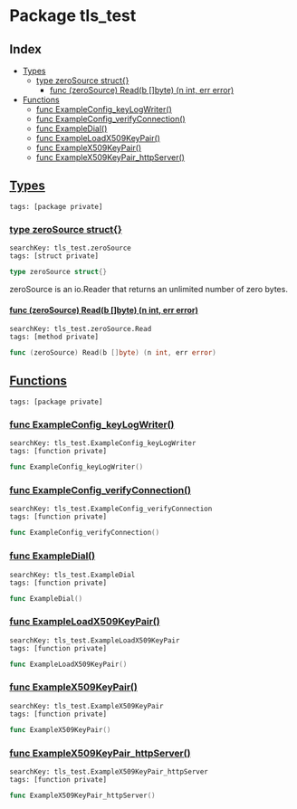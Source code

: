 # Package tls_test

## Index

* [Types](#type)
    * [type zeroSource struct{}](#zeroSource)
        * [func (zeroSource) Read(b []byte) (n int, err error)](#zeroSource.Read)
* [Functions](#func)
    * [func ExampleConfig_keyLogWriter()](#ExampleConfig_keyLogWriter)
    * [func ExampleConfig_verifyConnection()](#ExampleConfig_verifyConnection)
    * [func ExampleDial()](#ExampleDial)
    * [func ExampleLoadX509KeyPair()](#ExampleLoadX509KeyPair)
    * [func ExampleX509KeyPair()](#ExampleX509KeyPair)
    * [func ExampleX509KeyPair_httpServer()](#ExampleX509KeyPair_httpServer)


## <a id="type" href="#type">Types</a>

```
tags: [package private]
```

### <a id="zeroSource" href="#zeroSource">type zeroSource struct{}</a>

```
searchKey: tls_test.zeroSource
tags: [struct private]
```

```Go
type zeroSource struct{}
```

zeroSource is an io.Reader that returns an unlimited number of zero bytes. 

#### <a id="zeroSource.Read" href="#zeroSource.Read">func (zeroSource) Read(b []byte) (n int, err error)</a>

```
searchKey: tls_test.zeroSource.Read
tags: [method private]
```

```Go
func (zeroSource) Read(b []byte) (n int, err error)
```

## <a id="func" href="#func">Functions</a>

```
tags: [package private]
```

### <a id="ExampleConfig_keyLogWriter" href="#ExampleConfig_keyLogWriter">func ExampleConfig_keyLogWriter()</a>

```
searchKey: tls_test.ExampleConfig_keyLogWriter
tags: [function private]
```

```Go
func ExampleConfig_keyLogWriter()
```

### <a id="ExampleConfig_verifyConnection" href="#ExampleConfig_verifyConnection">func ExampleConfig_verifyConnection()</a>

```
searchKey: tls_test.ExampleConfig_verifyConnection
tags: [function private]
```

```Go
func ExampleConfig_verifyConnection()
```

### <a id="ExampleDial" href="#ExampleDial">func ExampleDial()</a>

```
searchKey: tls_test.ExampleDial
tags: [function private]
```

```Go
func ExampleDial()
```

### <a id="ExampleLoadX509KeyPair" href="#ExampleLoadX509KeyPair">func ExampleLoadX509KeyPair()</a>

```
searchKey: tls_test.ExampleLoadX509KeyPair
tags: [function private]
```

```Go
func ExampleLoadX509KeyPair()
```

### <a id="ExampleX509KeyPair" href="#ExampleX509KeyPair">func ExampleX509KeyPair()</a>

```
searchKey: tls_test.ExampleX509KeyPair
tags: [function private]
```

```Go
func ExampleX509KeyPair()
```

### <a id="ExampleX509KeyPair_httpServer" href="#ExampleX509KeyPair_httpServer">func ExampleX509KeyPair_httpServer()</a>

```
searchKey: tls_test.ExampleX509KeyPair_httpServer
tags: [function private]
```

```Go
func ExampleX509KeyPair_httpServer()
```

